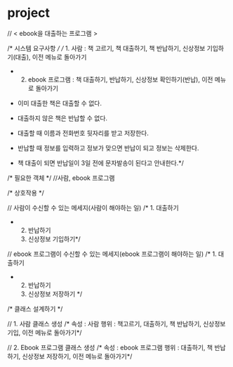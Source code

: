# project
// < ebook을 대출하는 프로그램 >

/* 시스템 요구사항 */
/* 1. 사람 : 책 고르기, 책 대출하기, 책 반납하기, 신상정보 기입하기(대출), 이전 메뉴로 돌아가기
* 2. ebook 프로그램 : 책 대출하기, 반납하기, 신상정보 확인하기(반납), 이전 메뉴로 돌아가기

* 이미 대출한 책은 대출할 수 없다.
* 대출하지 않은 책은 반납할 수 없다.
* 대출할 때 이름과 전화번호 뒷자리를 받고 저장한다.
* 반납할 때 정보를 입력하고 정보가 맞으면 반납이 되고 정보는 삭제한다.
* 책 대출이 되면 반납일이 3일 전에 문자발송이 된다고 안내한다.*/

/* 필요한 객체 */
//사람, ebook 프로그램

/* 상호작용 */

// 사람이 수신할 수 있는 메세지(사람이 해야하는 일)
/* 1. 대출하기
 * 2. 반납하기
   3. 신상정보 기입하기*/
  
// ebook 프로그램이 수신할 수 있는 메세지(ebook 프로그램이 해야하는 일)
/* 1. 대출하기
 * 2. 반납하기
   3. 신상정보 저장하기 */

/* 클래스 설계하기 */

// 1. 사람 클래스 생성
/* 속성 : 사람
   행위 : 책고르기, 대출하기, 책 반납하기, 신상정보 기입, 이전 메뉴로 돌아가기*/



// 2. Ebook 프로그램 클래스 생성
/* 속성 : ebook 프로그램
   행위 : 대출하기, 책 반납하기, 신상정보 저장하기, 이전 메뉴로 돌아가기*/
